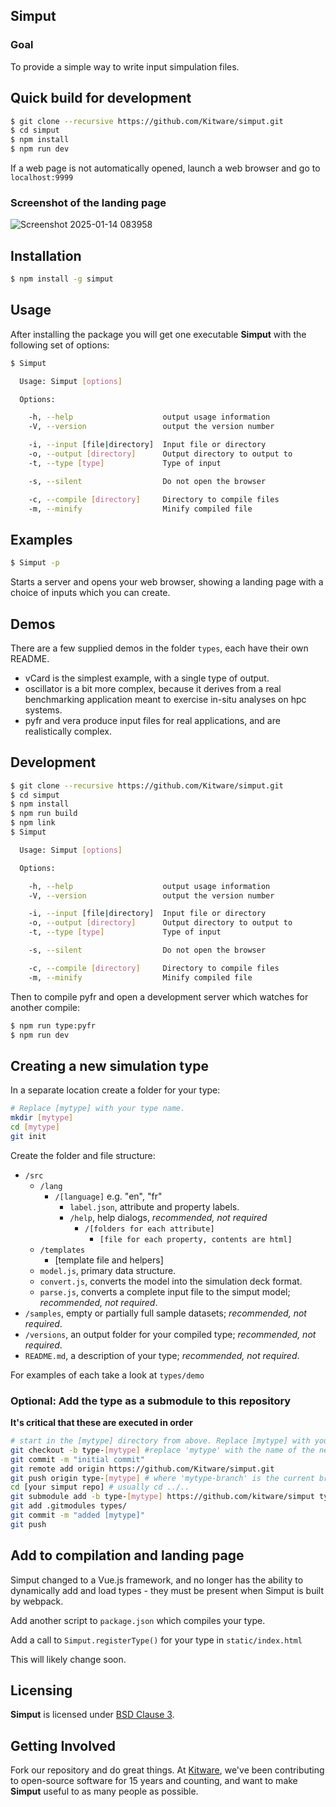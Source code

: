 ## Simput

### Goal

To provide a simple way to write input simpulation files.

## Quick build for development
```sh
$ git clone --recursive https://github.com/Kitware/simput.git
$ cd simput
$ npm install
$ npm run dev
```
If a web page is not automatically opened, launch a web browser and go to `localhost:9999`
### Screenshot of the landing page
![Screenshot 2025-01-14 083958](https://github.com/user-attachments/assets/33d13fc9-0ba7-4ddd-aec2-eb29eeeaf014)


## Installation

```sh
$ npm install -g simput
```

## Usage

After installing the package you will get one executable **Simput** with
the following set of options:

```sh
$ Simput

  Usage: Simput [options]

  Options:

    -h, --help                    output usage information
    -V, --version                 output the version number

    -i, --input [file|directory]  Input file or directory
    -o, --output [directory]      Output directory to output to
    -t, --type [type]             Type of input

    -s, --silent                  Do not open the browser

    -c, --compile [directory]     Directory to compile files
    -m, --minify                  Minify compiled file

```

## Examples

```sh
$ Simput -p
```

Starts a server and opens your web browser, showing a landing page with a choice of inputs which you can create.

## Demos

There are a few supplied demos in the folder `types`, each have their own README.

* vCard is the simplest example, with a single type of output.
* oscillator is a bit more complex, because it derives from a real benchmarking application meant to exercise in-situ analyses on hpc systems.
* pyfr and vera produce input files for real applications, and are realistically complex.

## Development

```sh
$ git clone --recursive https://github.com/Kitware/simput.git
$ cd simput
$ npm install
$ npm run build
$ npm link
$ Simput

  Usage: Simput [options]

  Options:

    -h, --help                    output usage information
    -V, --version                 output the version number

    -i, --input [file|directory]  Input file or directory
    -o, --output [directory]      Output directory to output to
    -t, --type [type]             Type of input

    -s, --silent                  Do not open the browser

    -c, --compile [directory]     Directory to compile files
    -m, --minify                  Minify compiled file

```

Then to compile pyfr and open a development server which watches for another compile:

```sh
$ npm run type:pyfr
$ npm run dev
```

## Creating a new simulation type

In a separate location create a folder for your type:

```sh
# Replace [mytype] with your type name.
mkdir [mytype]
cd [mytype]
git init
```

Create the folder and file structure:

- `/src`
    - `/lang`
        - `/[language]` e.g. "en", "fr"
            - `label.json`, attribute and property labels.
            - `/help`, help dialogs, _recommended, not required_
                - `/[folders for each attribute]`
                    - `[file for each property, contents are html]`
    - `/templates`
        - [template file and helpers]
    - `model.js`, primary data structure.
    - `convert.js`, converts the model into the simulation deck format.
    - `parse.js`, converts a complete input file to the simput model; _recommended, not required_.
- `/samples`, empty or partially full sample datasets; _recommended, not required_.
- `/versions`, an output folder for your compiled type; _recommended, not required_.
- `README.md`, a description of your type; _recommended, not required_.

For examples of each take a look at `types/demo`

### **Optional**: Add the type as a submodule to this repository
__It's critical that these are executed in order__

```sh
# start in the [mytype] directory from above. Replace [mytype] with your type name below.
git checkout -b type-[mytype] #replace 'mytype' with the name of the new type
git commit -m "initial commit"
git remote add origin https://github.com/Kitware/simput.git
git push origin type-[mytype] # where 'mytype-branch' is the current branch name
cd [your simput repo] # usually cd ../..
git submodule add -b type-[mytype] https://github.com/kitware/simput types/[mytype]
git add .gitmodules types/
git commit -m "added [mytype]"
git push
```

## Add to compilation and landing page

Simput changed to a Vue.js framework, and no longer has the ability to dynamically add and load types - they must be present when Simput is built by webpack.

Add another script to `package.json` which compiles your type.

Add a call to `Simput.registerType()` for your type in `static/index.html`

This will likely change soon.

## Licensing

**Simput** is licensed under [BSD Clause 3](LICENSE).

## Getting Involved

Fork our repository and do great things. At [Kitware](http://www.kitware.com), we've been contributing to open-source software for 15 years and counting, and want to make **Simput** useful to as many people as possible.
